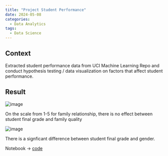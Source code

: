 ```yaml
---
title: "Project Student Performance"
date: 2024-05-08
categories:
  - Data Analytics
tags:
  - Data Science
---
```



## Context

Extracted student performance data from UCI Machine Learning Repo and conduct hypothesis testing / data visualization on factors that affect student performance.

## Result
![image](https://github.com/user-attachments/assets/a7763b20-6d8e-4eb0-9fe4-cbe56c0e1177)

On the scale from 1-5 for family relationship, there is no effect between student final grade and family quality

![image](https://github.com/user-attachments/assets/3ee6a571-4bf9-4bf9-bc80-9ca5ddd4b377)

There is a signficant difference between student final grade and gender.



Notebook -> [code](https://github.com/weibb123/Student_performance)
